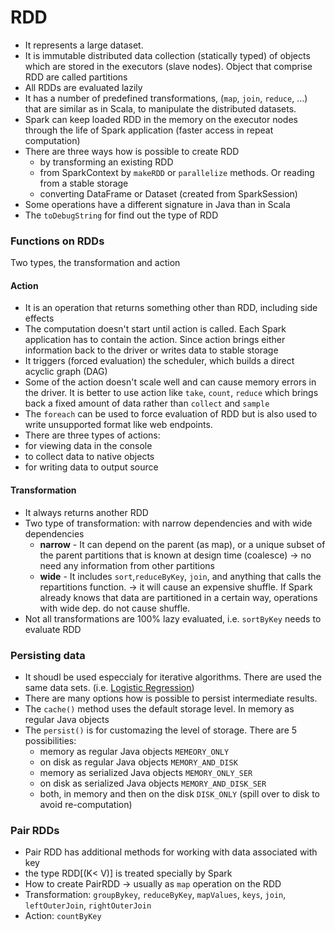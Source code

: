 RDD
======================

* It represents a large dataset.
* It is immutable distributed data collection (statically typed) of objects which are stored in the executors (slave nodes). Object that comprise RDD are called partitions
* All RDDs are evaluated lazily
* It has a number of predefined transformations, (`map`, `join`, `reduce`, ...) that are similar as in Scala, to manipulate the distributed datasets.
* Spark can keep loaded RDD in the memory on the executor nodes through the life of Spark application (faster access in repeat computation)
* There are three ways how is possible to create RDD
  * by transforming an existing RDD
  * from SparkContext by `makeRDD` or `parallelize` methods. Or reading from a stable storage
  * converting DataFrame or Dataset (created from SparkSession) 
* Some operations have a different signature in Java than in Scala
* The `toDebugString` for find out the type of RDD

### Functions on RDDs
Two types, the transformation and action

#### Action
- It is an operation that returns something other than RDD, including side effects
- The computation doesn't start until action is called. Each Spark application has to contain the action. Since action brings either information back to the driver or writes data to stable storage
- It triggers (forced evaluation) the scheduler, which builds a direct acyclic graph (DAG)
- Some of the action doesn't scale well and can cause memory errors in the driver. It is better to use action like `take`, `count`, `reduce` which brings back a fixed amount of data rather than `collect` and `sample`
- The `foreach` can be used to force evaluation of RDD but is also used to write unsupported format like web endpoints.
- There are three types of actions:
 - for viewing data in the console
 - to collect data to native objects
 - for writing data to output source

#### Transformation
- It always returns another RDD
- Two type of transformation: with narrow dependencies and with wide dependencies
  - **narrow** - It can depend on the parent (as map), or a unique subset of the parent partitions that is known at design time (coalesce) -> no need any information from other partitions 
  - **wide** - It includes `sort`,`reduceByKey`, `join`, and anything that calls the repartitions function. -> it will cause an expensive shuffle. If Spark already knows that data are partitioned in a certain way, operations with wide dep. do not cause shuffle.
- Not all transformations are 100% lazy evaluated, i.e. `sortByKey` needs to evaluate RDD

### Persisting data
- It shoudl be used especcialy for iterative algorithms. There are used the same data sets. (i.e. [Logistic Regression](https://en.wikipedia.org/wiki/Logistic_regression))
- There are many options how is possible to persist intermediate results.
- The `cache()` method uses the default storage level. In memory as regular Java objects
- The `persist()` is for customazing the level of storage. There are 5 possibilities:
  - memory as regular Java objects `MEMEORY_ONLY`
  - on disk as regular Java objects `MEMORY_AND_DISK`
  - memory as serialized Java objects `MEMORY_ONLY_SER`
  - on disk as serialized Java objects `MEMORY_AND_DISK_SER`
  - both, in memory and then on the disk `DISK_ONLY` (spill over to disk to avoid re-computation)

### Pair RDDs
- Pair RDD has additional methods for working with data associated with key
- the type RDD[(K< V)] is treated specially by Spark
- How to create PairRDD -> usually as `map` operation on the RDD
- Transformation: `groupBykey`, `reduceByKey`, `mapValues`, `keys`, `join`, `leftOuterJoin`, `rightOuterJoin`
- Action: `countByKey`

